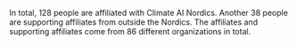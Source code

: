 In total, 128 people are affiliated with Climate AI Nordics. Another 38 people are supporting affiliates from outside the Nordics. The affiliates and supporting affiliates come from 86 different organizations in total.
